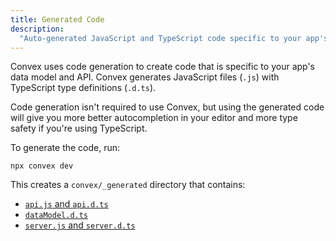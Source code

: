 ```yaml
---
title: Generated Code
description:
  "Auto-generated JavaScript and TypeScript code specific to your app's API"
---
```


Convex uses code generation to create code that is specific to your app's data
model and API. Convex generates JavaScript files (`.js`) with TypeScript type
definitions (`.d.ts`).

Code generation isn't required to use Convex, but using the generated code will
give you more better autocompletion in your editor and more type safety if
you're using TypeScript.

To generate the code, run:

```
npx convex dev
```

This creates a `convex/_generated` directory that contains:

- [`api.js` and `api.d.ts`](./api.md)
- [`dataModel.d.ts`](./data-model.md)
- [`server.js` and `server.d.ts`](./server.md)
